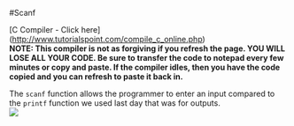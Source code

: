 #Scanf

[C Compiler - Click here] (http://www.tutorialspoint.com/compile_c_online.php)<br>
__NOTE: This compiler is not as forgiving if you refresh the page. YOU WILL LOSE ALL YOUR CODE. Be sure to transfer the code to notepad every few minutes or copy and paste. If the compiler idles, then you have the code copied and you can refresh to paste it back in.__

The ```scanf``` function allows the programmer to enter an input compared to the ```printf``` function we used last day that was for outputs.<br>
<img src = "http://www.cprogrammingexpert.com/images/scanf.gif"><br><br>

